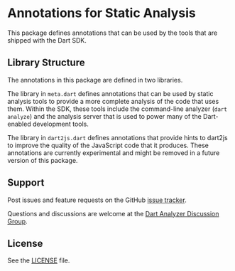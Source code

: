 # Annotations for Static Analysis

This package defines annotations that can be used by the tools that are shipped
with the Dart SDK.

## Library Structure

The annotations in this package are defined in two libraries.

The library in `meta.dart` defines annotations that can be used by static
analysis tools to provide a more complete analysis of the code that uses them.
Within the SDK, these tools include the command-line analyzer (`dart analyze`)
and the analysis server that is used to power many of the Dart-enabled
development tools.

The library in `dart2js.dart` defines annotations that provide hints to dart2js
to improve the quality of the JavaScript code that it produces. These
annotations are currently experimental and might be removed in a future version
of this package.

## Support

Post issues and feature requests on the GitHub [issue tracker][issues].

Questions and discussions are welcome at the
[Dart Analyzer Discussion Group][list].

## License

See the [LICENSE][license] file.

[issues]: https://github.com/dart-lang/sdk/issues
[license]: https://github.com/dart-lang/sdk/blob/main/pkg/analyzer/LICENSE
[list]: https://groups.google.com/a/dartlang.org/forum/#!forum/analyzer-discuss
